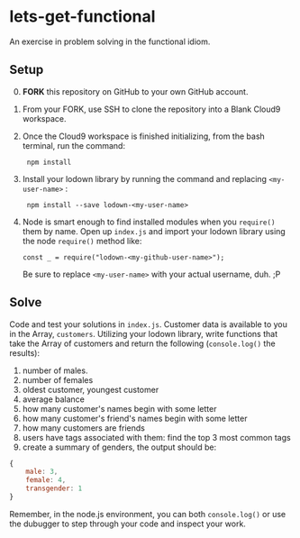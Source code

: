 # lets-get-functional

An exercise in problem solving in the functional idiom.

## Setup

0. **FORK** this repository on GitHub to your own GitHub account.

1. From your FORK, use SSH to clone the repository into a Blank Cloud9 workspace.

2. Once the Cloud9 workspace is finished initializing, from the bash terminal, run the command:
    
        npm install

3. Install your lodown library by running the command and replacing `<my-user-name>` :
    
        npm install --save lodown-<my-user-name>

4. Node is smart enough to find installed modules when you `require()` them by name. Open up `index.js` and import your lodown library using the node `require()` method like:

    `const _ = require("lodown-<my-github-user-name>");`

    Be sure to replace `<my-user-name>` with your actual username, duh. ;P

## Solve

Code and test your solutions in `index.js`. Customer data is available to you in the Array, `customers`. Utilizing your lodown library, write functions that take the Array of customers and return the following (`console.log()` the results):

1. number of males.
2. number of females
2. oldest customer, youngest customer
3. average balance
4. how many customer's names begin with some letter
5. how many customer's friend's names begin with some letter
6. how many customers are friends
7. users have tags associated with them: find the top 3 most common tags
8. create a summary of genders, the output should be:
    
```javascript
{
    male: 3,
    female: 4,
    transgender: 1
}
```

Remember, in the node.js environment, you can both `console.log()` or use the dubugger to step through your code and inspect your work.
